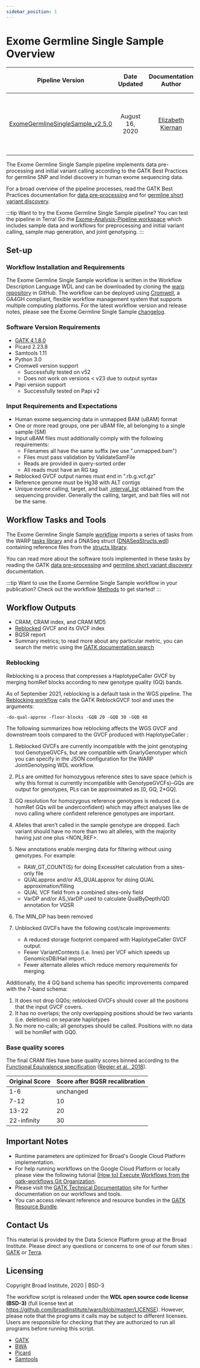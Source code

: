 ```yaml
---
sidebar_position: 1
---
```


# Exome Germline Single Sample Overview

| Pipeline Version | Date Updated | Documentation Author | Questions or Feedback |
| :----: | :---: | :----: | :--------------: |
| [ExomeGermlineSingleSample_v2.5.0](https://github.com/broadinstitute/warp/releases) | August 16, 2020 | [Elizabeth Kiernan](mailto:ekiernan@broadinstitute.org) | Please file GitHub issues in dsde-pipelines or contact [Kylee Degatano](mailto:kdegatano@broadinstitute.org) |


The Exome Germline Single Sample pipeline implements data pre-processing and initial variant calling according to the GATK Best Practices for germline SNP and Indel discovery in human exome sequencing data.

For a broad overview of the pipeline processes, read the GATK Best Practices documentation for [data pre-processing](https://gatk.broadinstitute.org/hc/en-us/articles/360035535912) and for [germline short variant discovery](https://gatk.broadinstitute.org/hc/en-us/articles/360035535932).

:::tip Want to try the Exome Germline Single Sample pipeline?
You can test the pipeline in Terra! Go the [Exome-Analysis-Pipeline workspace](https://app.terra.bio/#workspaces/warp-pipelines/Exome-Analysis-Pipeline) which includes sample data and workflows for preprocessing and initial variant calling, sample map generation, and joint genotyping.
:::


## Set-up

### Workflow Installation and Requirements

The Exome Germline Single Sample workflow is written in the Workflow Description Language WDL and can be downloaded by cloning the [warp repository](https://github.com/broadinstitute/warp/tree/master) in GitHub. The workflow can be deployed using [Cromwell](https://github.com/broadinstitute/cromwell), a GA4GH compliant, flexible workflow management system that supports multiple computing platforms. For the latest workflow version and release notes, please see the Exome Germline Single Sample [changelog](https://github.com/broadinstitute/warp/blob/master/pipelines/broad/dna_seq/germline/single_sample/exome/ExomeGermlineSingleSample.changelog.md).

### Software Version Requirements

* [GATK 4.1.8.0](https://github.com/broadinstitute/gatk/releases/tag/4.1.8.0)
* Picard 2.23.8
* Samtools 1.11
* Python 3.0
* Cromwell version support
    * Successfully tested on v52
    * Does not work on versions < v23 due to output syntax
* Papi version support
	* Successfully tested on Papi v2

### Input Requirements and Expectations

- Human exome sequencing data in unmapped BAM (uBAM) format
- One or more read groups, one per uBAM file, all belonging to a single sample (SM)
- Input uBAM files must additionally comply with the following requirements:
    * Filenames all have the same suffix (we use ".unmapped.bam")
    * Files must pass validation by ValidateSamFile
    * Reads are provided in query-sorted order
    * All reads must have an RG tag
- Reblocked GVCF output names must end in ".rb.g.vcf.gz"
- Reference genome must be Hg38 with ALT contigs
- Unique exome calling, target, and bait [.interval_list](https://gatk.broadinstitute.org/hc/en-us/articles/360035531852) obtained from the sequencing provider. Generally the calling, target, and bait files will not be the same.


## Workflow Tasks and Tools

The Exome Germline Single Sample [workflow](https://github.com/broadinstitute/warp/blob/master/pipelines/broad/dna_seq/germline/single_sample/exome/ExomeGermlineSingleSample.wdl) imports a series of tasks from the WARP [tasks library](https://github.com/broadinstitute/warp/tree/master/tasks/broad) and a DNASeq struct ([DNASeqStructs.wdl](https://github.com/broadinstitute/warp/blob/master/structs/dna_seq/DNASeqStructs.wdl)) containing reference files from the [structs library](https://github.com/broadinstitute/warp/tree/master/structs/dna_seq).

You can read more about the software tools implemented in these tasks by reading the GATK [data pre-processing](https://gatk.broadinstitute.org/hc/en-us/articles/360035535912) and [germline short variant discovery](https://gatk.broadinstitute.org/hc/en-us/articles/360035535932) documentation.

:::tip Want to use the Exome Germline Single Sample workflow in your publication?
Check out the workflow [Methods](./exome.methods.md) to get started!
:::

## Workflow Outputs

- CRAM, CRAM index, and CRAM MD5
- [Reblocked](https://gatk.broadinstitute.org/hc/en-us/articles/360037593171) GVCF and its GVCF index
- BQSR report
- Summary metrics; to read more about any particular metric, you can search the metric using the [GATK documentation search](https://gatk.broadinstitute.org/hc/en-us/categories/360002302312)

### Reblocking
Reblocking is a process that compresses a HaplotypeCaller GVCF by merging homRef blocks according to new genotype quality (GQ) bands. 

As of September 2021, reblocking is a default task in the WGS pipeline. The [Reblocking workflow](https://github.com/broadinstitute/warp/blob/master/pipelines/broad/dna_seq/germline/joint_genotyping/reblocking/ReblockGVCF.wdl) calls the GATK ReblockGVCF tool and uses the arguments:

```WDL
-do-qual-approx -floor-blocks -GQB 20 -GQB 30 -GQB 40 
```
The following summarizes how reblocking affects the WGS GVCF and downstream tools compared to the GVCF produced with HaplotypeCaller :


1. Reblocked GVCFs are currently incompatible with the joint genotyping tool GenotypeGVCFs, but are compatible with GnarlyGenotyper which you can specify in the JSON configuration for the WARP JointGenotyping WDL workflow. 


2. PLs are omitted for homozygous reference sites to save space (which is why this format is currently incompatible with GenotypeGVCFs)–GQs are output for genotypes, PLs can be approximated as [0, GQ, 2\*GQ].

3. GQ resolution for homozygous reference genotypes is reduced (i.e. homRef GQs will be underconfident) which may affect analyses like de novo calling where confident reference genotypes are important.

4. Alleles that aren’t called in the sample genotype are dropped. Each variant should have no more than two alt alleles, with the majority having just one plus <NON_REF>.

5. New annotations enable merging data for filtering without using genotypes. For example:
    * RAW_GT_COUNT(S) for doing ExcessHet calculation from a sites-only file
    * QUALapprox and/or AS_QUALapprox for doing QUAL approximation/filling 
    * QUAL VCF field from a combined sites-only field
    * VarDP and/or AS_VarDP used to calculate QualByDepth/QD annotation for VQSR

6. The MIN_DP has been removed

7. Unblocked GVCFs have the following cost/scale improvements:
    * A reduced storage footprint compared with HaplotypeCaller GVCF output.
    * Fewer VariantContexts (i.e. lines) per VCF which speeds up GenomicsDB/Hail import.
    * Fewer alternate alleles which reduce memory requirements for merging.

Additionally, the 4 GQ band schema has specific improvements compared with the 7-band schema:
1. It does not drop GQ0s; reblocked GVCFs should cover all the positions that the input GVCF covers.
2. It has no overlaps; the only overlapping positions should be two variants (i.e. deletions) on separate haplotypes
3. No more no-calls; all genotypes should be called. Positions with no data will be homRef with GQ0.


### Base quality scores
The final CRAM files have base quality scores binned according to the [Functional Equivalence specification](https://github.com/CCDG/Pipeline-Standardization/blob/master/PipelineStandard.md#base-quality-score-binning-scheme) ([Regier et al., 2018](https://www.nature.com/articles/s41467-018-06159-4)).

| Original Score | Score after BQSR recalibration |
| --- | --- |
| 1-6 | unchanged |
| 7-12 | 10 |
| 13-22 | 20 |
| 22-infinity | 30 |

## Important Notes

- Runtime parameters are optimized for Broad's Google Cloud Platform implementation.
- For help running workflows on the Google Cloud Platform or locally please
view the following tutorial [(How to) Execute Workflows from the gatk-workflows Git Organization](https://gatk.broadinstitute.org/hc/en-us/articles/360035530952).
- Please visit the [GATK Technical Documentation](https://gatk.broadinstitute.org/hc/en-us/categories/360002310591) site for further documentation on our workflows and tools.
- You can access relevant reference and resource bundles in the [GATK Resource Bundle](https://gatk.broadinstitute.org/hc/en-us/articles/360035890811).

## Contact Us

This material is provided by the Data Science Platform group at the Broad Institute. Please direct any questions or concerns to one of our forum sites : [GATK](https://gatk.broadinstitute.org/hc/en-us/community/topics) or [Terra](https://support.terra.bio/hc/en-us/community/topics/360000500432).

## Licensing

Copyright Broad Institute, 2020 | BSD-3

The workflow script is released under the **WDL open source code license (BSD-3)** (full license text at https://github.com/broadinstitute/warp/blob/master/LICENSE). However, please note that the programs it calls may be subject to different licenses. Users are responsible for checking that they are authorized to run all programs before running this script.

- [GATK](https://software.broadinstitute.org/gatk/download/licensing.php)
- [BWA](http://bio-bwa.sourceforge.net/bwa.shtml#13)
- [Picard](https://broadinstitute.github.io/picard/)
- [Samtools](http://www.htslib.org/terms/)

